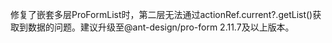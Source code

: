 修复了嵌套多层ProFormList时，第二层无法通过actionRef.current?.getList()获取到数据的问题。建议升级至@ant-design/pro-form 2.11.7及以上版本。
